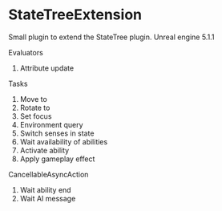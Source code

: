 # StateTreeExtension
Small plugin to extend the StateTree plugin. Unreal engine 5.1.1

Evaluators
   1.  Attribute update

Tasks
   1. Move to
   2. Rotate to
   3. Set focus
   4. Environment query
   5. Switch senses in state
   6. Wait availability of abilities
   7. Activate ability
   8. Apply gameplay effect

CancellableAsyncAction
   1. Wait ability end
   2. Wait AI message
